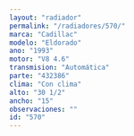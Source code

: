 ```yaml
---
layout: "radiador"
permalink: "/radiadores/570/"
marca: "Cadillac"
modelo: "Eldorado"
ano: "1993"
motor: "V8 4.6"
transmision: "Automática"
parte: "432386"
clima: "Con clima"
alto: "30 1/2"
ancho: "15"
observaciones: ""
id: "570"
---
```


